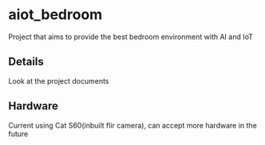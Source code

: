 # aiot_bedroom
Project that aims to provide the best bedroom environment with AI and IoT

## Details
Look at the project documents

## Hardware
Current using Cat S60(inbuilt flir camera), can accept more hardware in the future
